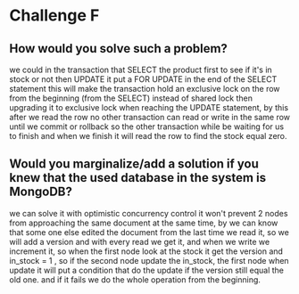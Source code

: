 # Challenge F

## How would you solve such a problem?

we could in the transaction that SELECT the product first to see if it's in stock or not then UPDATE it put a FOR UPDATE in the end of the SELECT statement this will make the transaction hold an exclusive lock on the row from the beginning (from the SELECT) instead of shared lock then upgrading it to exclusive lock when reaching the UPDATE statement, by this after we read the row no other transaction can read or write in the same row until we commit or rollback so the other transaction while be waiting for us to finish and when we finish it will read the row to find the stock equal zero.

## Would you marginalize/add a solution if you knew that the used database in the system is MongoDB?

we can solve it with optimistic concurrency control it won't prevent 2 nodes from approaching the same document at the same time, by we can know that some one else edited the document from the last time we read it, so we will add a version and with every read we get it, and when we write we increment it, so when the first node look at the stock it get the version and in_stock = 1 , so if the second node update the in_stock, the first node when update it will put a condition that do the update if the version still equal the old one. and if it fails we do the whole operation from the beginning. 